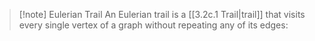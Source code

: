 >[!note] Eulerian Trail
>An Eulerian trail is a [[3.2c.1 Trail|trail]] that visits every single vertex of a graph without repeating any of its edges:


